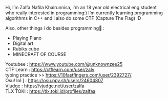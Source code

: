 Hi, I’m Zalfa Nafila Khairunnisa,
i'm an 18 year old electrical eng student who really interested in programming:)
I’m currently learning programming algorithms in C++ and i also do some CTF (Capture The Flag) :D

Also, other things i do besides programming🌼 :
- Playing Piano
- Digital art
- Rubiks cube
- MINECRAFT OF COURSE

Youtubee  : https://www.youtube.com/@unknownzee25   
CTF Learn : https://ctflearn.com/user/zalv    
typing practice >> https://10fastfingers.com/user/2392727/  
Osu! lol:] : https://osu.ppy.sh/users/24604807  
Vjudge : https://vjudge.net/user/zalfa   
TLX TOKI : https://tlx.toki.id/profiles/zalfaa  
